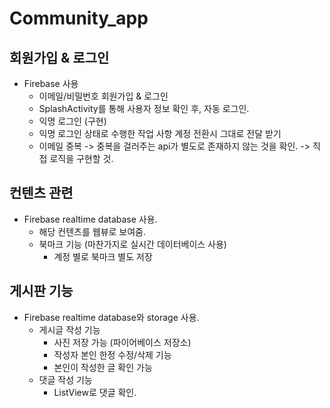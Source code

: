 # Community_app

## 회원가입 & 로그인
- Firebase 사용
  - 이메일/비밀번호 회원가입 & 로그인
  - SplashActivity를 통해 사용자 정보 확인 후, 자동 로그인.
  - 익명 로그인 (구현)
  + 익명 로그인 상태로 수행한 작업 사항 계정 전환시 그대로 전달 받기
  - 이메일 중복 -> 중복을 걸러주는 api가 별도로 존재하지 않는 것을 확인. -> 직접 로직을 구현할 것.
  
## 컨텐츠 관련
- Firebase realtime database 사용.
  - 해당 컨텐츠를 웹뷰로 보여줌.
  - 북마크 기능 (마찬가지로 실시간 데이터베이스 사용)
    - 계정 별로 북마크 별도 저장
    

## 게시판 기능
- Firebase realtime database와 storage 사용.
  - 게시글 작성 기능
    - 사진 저장 가능 (파이어베이스 저장소)
    - 작성자 본인 한정 수정/삭제 기능
    - 본인이 작성한 글 확인 가능
  - 댓글 작성 기능
    - ListView로 댓글 확인.
  
  
